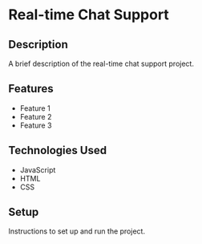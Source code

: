 # Real-time Chat Support

## Description

A brief description of the real-time chat support project.

## Features

- Feature 1
- Feature 2
- Feature 3

## Technologies Used

- JavaScript
- HTML
- CSS

## Setup

Instructions to set up and run the project.
